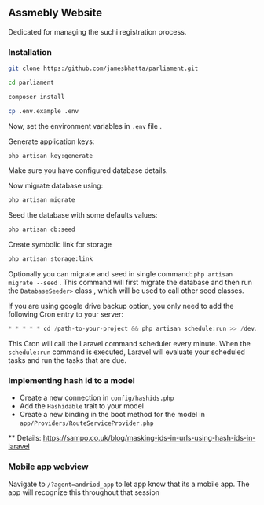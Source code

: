 ##  Assmebly Website
Dedicated for managing the suchi registration process.

### Installation
```bash
git clone https:/github.com/jamesbhatta/parliament.git
```

```bash
cd parliament
```

```bash
composer install
```

```bash
cp .env.example .env
```

Now, set the environment variables in ``` .env ``` file .

Generate application keys:
```bash
php artisan key:generate
```

Make sure you have configured database details.

Now migrate  database using:

```bash
php artisan migrate 
```

Seed the database with some defaults values:
```bash
php artisan db:seed
```

Create symbolic link for storage
```bash
php artisan storage:link
```

Optionally you can migrate and seed in single command: ```php artisan migrate --seed``` . This command will first migrate the database and then run the `DatabaseSeeder>` class , which will be used to call other seed classes. 

If you are using google drive backup option, you only need to add the following Cron entry to your server:
```php
* * * * * cd /path-to-your-project && php artisan schedule:run >> /dev/null 2>&1
```
This Cron will call the Laravel command scheduler every minute. When the `schedule:run` command is executed, Laravel will evaluate your scheduled tasks and run the tasks that are due.


### Implementing hash id to a model

- Create a new connection in `config/hashids.php`
- Add the `Hashidable` trait to your model
- Create a new binding in the boot method for the model in ``app/Providers/RouteServiceProvider.php``

** Details: https://sampo.co.uk/blog/masking-ids-in-urls-using-hash-ids-in-laravel


### Mobile app webview
Navigate to `/?agent=andriod_app` to let app know that its a mobile app. The app will recognize this throughout that session
